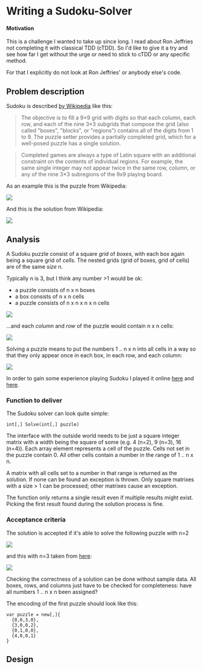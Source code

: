 # Writing a Sudoku-Solver
#### Motivation
This is a challenge I wanted to take up since long. I read about Ron Jeffries not completing it with classical TDD (cTDD). So I'd like to give it a try and see how far I get without the urge or need to stick to cTDD or any specific method.

For that I explicitly do not look at Ron Jeffries' or anybody else's code. 

## Problem description
Sudoku is described [by Wikipedia](https://en.wikipedia.org/wiki/Sudoku) like this:

> The objective is to fill a 9×9 grid with digits so that each column, each row, and each of the nine 3×3 subgrids that compose the grid (also called "boxes", "blocks", or "regions") contains all of the digits from 1 to 9. The puzzle setter provides a partially completed grid, which for a well-posed puzzle has a single solution.

> Completed games are always a type of Latin square with an additional constraint on the contents of individual regions. For example, the same single integer may not appear twice in the same row, column, or any of the nine 3×3 subregions of the 9x9 playing board.

As an example this is the puzzle from Wikipedia:

![](images/500px-Sudoku_Puzzle_by_L2G-20050714_standardized_layout.svg.png)

And this is the solution from Wikipedia:

![](images/500px-Sudoku_Puzzle_by_L2G-20050714_solution_standardized_layout.svg.png)

## Analysis
A Sudoku puzzle consist of a square *grid* of *boxes*, with each box again being a square grid of *cells*. The nested grids (grid of boxes, grid of cells) are of the same *size* n.

Typically n is 3, but I think any number >1 would be ok:

* a puzzle consists of n x n boxes
* a box consists of n x n cells
* a puzzle consists of n x n x n x n cells

![](images/domainlang.jpg)

...and each *column* and *row* of the puzzle would contain n x n cells:

![](images/domainlang2.jpg)

Solving a puzzle means to put the numbers 1 .. n x n into all cells in a way so that they only appear once in each box, in each row, and each column:

![](images/fillingout.jpg)

In order to gain some experience playing Sudoku I played it online [here](https://sudoku.game) and [here](https://www.websudoku.com).

### Function to deliver
The Sudoku solver can look quite simple:

`int[,] Solve(int[,] puzzle)`

The interface with the outside world needs to be just a square integer matrix with a width being the square of some (e.g. 4 (n=2), 9 (n=3), 16 (n=4)). Each array element represents a cell of the puzzle. Cells not set in the puzzle contain 0. All other cells contain a number in the range of 1 .. n x n.

A matrix with all cells set to a number in that range is returned as the solution. If none can be found an exception is thrown. Only square matrixes with a size > 1 can be processed; other matrixes cause an exception.

The function only returns a single result even if multiple results might exist. Picking the first result found during the solution process is fine.

### Acceptance criteria
The solution is accepted if it's able to solve the following puzzle with n=2

![](images/puzzle2-01.png)

and this with n=3 taken from [here](http://elmo.sbs.arizona.edu/sandiway/sudoku/examples.html):

![](images/puzzle3.1-01.png)

Checking the correctness of a solution can be done without sample data. All boxes, rows, and columns just have to be checked for completeness: have all numbers 1 .. n x n been assigned?

The encoding of the first puzzle should look like this:

```
var puzzle = new[,]{
  {0,0,3,0},
  {3,0,0,2},
  {0,1,0,0},
  {4,0,0,1}
}
```

## Design


